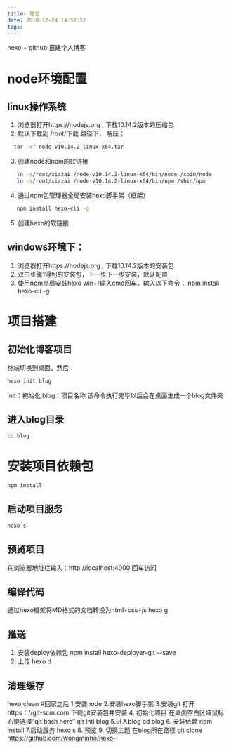 ```yaml
---
title: 笔记
date: 2018-12-24 14:57:52
tags:
---
```

hexo + github 搭建个人博客
# node环境配置
## linux操作系统
1. 浏览器打开https://nodejs.org , 下载10.14.2版本的压缩包
2. 默认下载到 /root/下载  路径下， 解压；
 ```bash
   tar -xf node-v10.14.2-linux-x64.tar
 ```
3. 创建node和npm的软链接
```bash
   ln -s/root/xiazai /node-v10.14.2-linux-x64/bin/node /sbin/node
   ln -s/root/xiazai /node-v10.14.2-linux-x64/bin/npm /sbin/npm
```
4. 通过npm包管理器全局安装hexo脚手架（框架）
```bash
   npm install hexo-cli -g
```
5. 创建hexo的软链接

## windows环境下：
1. 浏览器打开https://nodejs.org , 下载10.14.2版本的安装包
2. 双击步骤1得到的安装包，下一步下一步安装，默认配置
3. 使用npm全局安装hexo
   win+r输入cmd回车，输入以下命令；
   npm install hexo-cli -g

# 项目搭建
## 初始化博客项目
终端切换到桌面，然后：
```bash
hexo init blog
```
init：初始化
blog：项目名称
该命令执行完毕以后会在桌面生成一个blog文件夹
## 进入blog目录
```bash
cd blog
```
# 安装项目依赖包
```bash
npm install
```
## 启动项目服务
```bash
hexo s
```
## 预览项目
在浏览器地址栏输入：http://localhost:4000 回车访问
## 编译代码
通过hexo框架将MD格式的文档转换为html+css+js
hexo g
## 推送
1. 安装deploy依赖包
npm install hexo-deployer-git --save
2. 上传
hexo d
## 清理缓存
hexo clean
#回家之后
1.安装node
2.安装hexo脚手架
3.安装git
 打开https：//git-scm.com 下载git安装包并安装
4. 初始化项目
  在桌面空白区域鼠标右键选择“qit bash here”
qit inti blog
5.进入blog
cd blog
6. 安装依赖
  npm install
7.启动服务
  hexo s
8. 预览
9. 切换主题
  在blog所在路径
  git clone https://github.com/wongminho/hexo-

